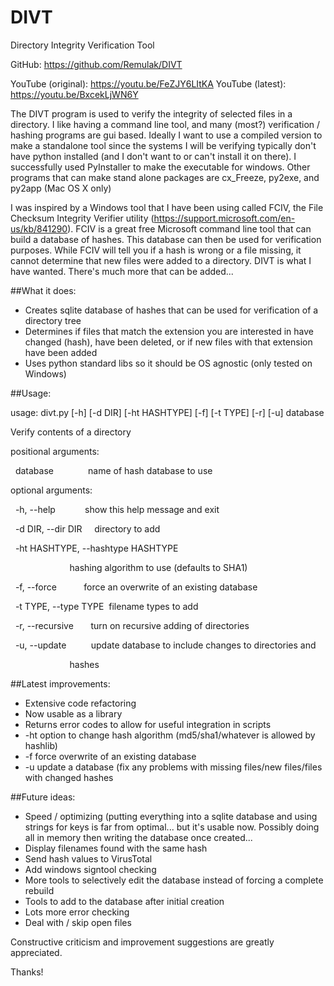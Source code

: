 # DIVT

Directory Integrity Verification Tool

GitHub: https://github.com/Remulak/DIVT

YouTube (original): https://youtu.be/FeZJY6LItKA
YouTube (latest): https://youtu.be/BxcekLjWN6Y

The DIVT program is used to verify the integrity of selected files in a directory.  I like having a command line tool, and many (most?) verification / hashing programs are gui based.  Ideally I want to use a compiled version to make a standalone tool since the systems I will be verifying typically don't have python installed (and I don't want to or can't install it on there).  I successfully used PyInstaller to make the executable for windows.  Other programs that can make stand alone packages are cx_Freeze, py2exe, and py2app (Mac OS X only)

I was inspired by a Windows tool that I have been using called FCIV, the File Checksum Integrity Verifier utility (https://support.microsoft.com/en-us/kb/841290).  FCIV is a great free Microsoft command line tool that can build a database of hashes.  This database can then be used for verification purposes.  While FCIV will tell you if a hash is wrong or a file missing, it cannot determine that new files were added to a directory.  DIVT is what I have wanted.  There's much more that can be added...

##What it does:

+ Creates sqlite database of hashes that can be used for verification of a directory tree
+ Determines if files that match the extension you are interested in have changed (hash), have been deleted, or if new files with that extension have been added
+ Uses python standard libs so it should be OS agnostic (only tested on Windows)

##Usage:

usage: divt.py [-h] [-d DIR] [-ht HASHTYPE] [-f] [-t TYPE] [-r] [-u] database

Verify contents of a directory

positional arguments:

  database              name of hash database to use

optional arguments:

  -h, --help            show this help message and exit

  -d DIR, --dir DIR     directory to add

  -ht HASHTYPE, --hashtype HASHTYPE

                        hashing algorithm to use (defaults to SHA1)

  -f, --force           force an overwrite of an existing database

  -t TYPE, --type TYPE  filename types to add

  -r, --recursive       turn on recursive adding of directories

  -u, --update          update database to include changes to directories and

                        hashes

##Latest improvements:
* Extensive code refactoring
* Now usable as a library
* Returns error codes to allow for useful integration in scripts
* -ht option to change hash algorithm (md5/sha1/whatever is allowed by hashlib)
* -f force overwrite of an existing database
* -u update a database (fix any problems with missing files/new files/files with changed hashes

##Future ideas:

+ Speed / optimizing (putting everything into a sqlite database and using strings for keys is far from optimal... but it's usable now.  Possibly doing all in memory then writing the database once created...
+ Display filenames found with the same hash
+ Send hash values to VirusTotal
+ Add windows signtool checking
+ More tools to selectively edit the database instead of forcing a complete rebuild
+ Tools to add to the database after initial creation
+ Lots more error checking
+ Deal with / skip open files

Constructive criticism and improvement suggestions are greatly appreciated.

Thanks!
